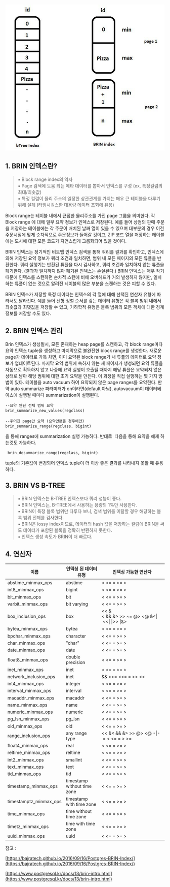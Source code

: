 <p align="center"><img src="./img/brin.jpeg"/></p>

## **1\. BRIN 인덱스란?**

> ▪ Block range index의 약자  
> ▪ Page 검색에 도움 되는 메타 데이터를 뽑아서 인덱스를 구성 (ex, 특정컬럼의 최대/최솟값)  
> ▪ 특정 컬럼이 물리 주소의 일정한 상관관계를 가지는 매우 큰 테이블을 다루기 위해 설계 (타임시쿼스한 대용량 데이터 조회에 유용)

Block range는 테이블 내에서 근접한 물리주소를 가진 page 그룹을 의미한다. 각 Block range 에 대해 일부 요약 정보가 인덱스로 저장된다. 예를 들어 상점의 판매 주문을 저장하는 테이블에는 각 주문이 배치된 날짜 열이 있을 수 있으며 대부분의 경우 이전 주문시점에 맞게 순차적으로 주문정보가 들어갈 것이고, ZIP 코드 열을 저장하는 테이블에는 도시에 대한 모든 코드가 자연스럽게 그룹화되어 있을 것이다.

BRIN 인덱스는 정기적인 비트맵 인덱스 검색을 통해 쿼리를 결과를 확인하고, 인덱스에 의해 저장된 요약 정보가 쿼리 조건과 일치하면, 범위 내 모든 페이지의 모든 튜플을 반환한다. 쿼리 실행기는 반환된 튜플을 다시 검사하고, 쿼리 조건과 일치하지 않는 튜플을 폐기한다. (결과가 일치하지 않아 폐기된 인덱스는 손실된다.) BRIN 인덱스는 매우 작기 때문에 인덱스를 스캔하면 순차적 스캔에 비해 오버헤드가 거의 발생하지 않지만, 일치하는 튜플이 없는 것으로 알려진 테이블의 많은 부분을 스캔하는 것은 피할 수 있다.

BRIN 인덱스가 저장할 특정 데이터는 인덱스의 각 열에 대해 선택된 연산자 유형에 따라서도 달라진다. 예를 들어 선형 정렬 순서를 갖는 데이터 유형은 각 블록 범위 내에서 최솟값과 최댓값을 저장할 수 있고, 기하학적 유형은 블록 범위의 모든 객체에 대한 경계 정보를 저장할 수도 있다.

## **2\. BRIN 인덱스 관리**

Brin 인덱스가 생성될시, 모든 존재하는 heap page를 스캔하고, 각 block range마다 요약 인덱스 tuple을 생성하고 마지막으로 불완전한 block range를 생성한다. 새로운 page가 데이터로 가득 차면, 이미 요약된 block range가 새 튜플의 데이터로 요약 정보가 업데이트된다. 마지막 요약 범위에 속하지 않는 새 페이지가 생성되면 요약 튜플을 자동으로 획득하지 않고 나중에 요약 실행이 호출될 때까지 해당 튜플은 요약되지 않은 상태로 남아 해당 범위에 대한 초기 요약을 만든다. 이 과정을 직접 실행하는 몇 가지 방법이 있다. 테이블을 auto vacuum 하여 요약되지 않은 page ranges를 요약한다. 만약 auto summarize 파라미터가 on이라면(default 아님), autovacuum이 데이터베이스에 실행될 때마다 summarization이 실행된다.

```
--요약 안된 전체 범위 요약
brin_summarize_new_values(regclass) 

--주어진 page만 요약 (요약안됐을 경우에만)
brin_summarize_range(regclass, bigint)
```

을 통해 ranges에 summarization 실행 가능하다. 반대로  다음을 통해 요약을 해제 하는것도 가능하다. 

```
 brin_desummarize_range(regclass, bigint)
```

tuple의 기존값이 변경되어 인덱스 tuple이 더 이상 좋은 결과를 나타내지 못할 때 유용하다.

## **3\. BRIN VS B-TREE**

> ▪ BRIN 인덱스는 B-TREE 인덱스보다 쿼리 성능이 좋다.  
> ▪ BRIN 인덱스는, B-TREE에서 사용하는 용량의 1%만 사용한다.  
> ▪ BRIN이 특정 블록 범위만 다루다 보니, 검색 범위를 이탈할 경우 해당하는 블록 범위 전체를 검사한다.  
> ▪ BRIN은 lossy index이므로, 데이터의 hash 값을 저장하는 컬럼에 BRIN을 써도 데이터가 포함된 블록을 정확히 반환하지 못한다.  
> ▪ 인덱스 생성 속도가 BRIN이 더 빠르다.  

## **4\. 연산자** 

| 이름 | 인덱싱 된 데이터 유형 | 인덱싱 가능한 연산자 |
| --- | --- | --- |
| abstime\_minmax\_ops | abstime | < <= \= \>= \> |
| int8\_minmax\_ops | bigint | < <= \= \>= \> |
| bit\_minmax\_ops | bit | < <= \= \>= \> |
| varbit\_minmax\_ops | bit varying | < <= \= \>= \> |
| box\_inclusion\_ops | box | << &< && &> \>> ~= @> <@ &<\| <<\| \|>> \|&> |
| bytea\_minmax\_ops | bytea | < <= \= \>= \> |
| bpchar\_minmax\_ops | character | < <= \= \>= \> |
| char\_minmax\_ops | "char" | < <= \= \>= \> |
| date\_minmax\_ops | date | < <= \= \>= \> |
| float8\_minmax\_ops | double precision | < <= \= \>= \> |
| inet\_minmax\_ops | inet | < <= \= \>= \> |
| network\_inclusion\_ops | inet | && \>>= <<= \= \>> << |
| int4\_minmax\_ops | integer | < <= \= \>= \> |
| interval\_minmax\_ops | interval | < <= \= \>= \> |
| macaddr\_minmax\_ops | macaddr | < <= \= \>= \> |
| name\_minmax\_ops | name | < <= \= \>= \> |
| numeric\_minmax\_ops | numeric | < <= \= \>= \> |
| pg\_lsn\_minmax\_ops | pg\_lsn | < <= \= \>= \> |
| oid\_minmax\_ops | oid | < <= \= \>= \> |
| range\_inclusion\_ops | any range type | << &< && &> \>> @> <@ \-\|- \= < <= \= \> \>= |
| float4\_minmax\_ops | real | < <= \= \>= \> |
| reltime\_minmax\_ops | reltime | < <= \= \>= \> |
| int2\_minmax\_ops | smallint | < <= \= \>= \> |
| text\_minmax\_ops | text | < <= \= \>= \> |
| tid\_minmax\_ops | tid | < <= \= \>= \> |
| timestamp\_minmax\_ops | timestamp without time zone | < <= \= \>= \> |
| timestamptz\_minmax\_ops | timestamp with time zone | < <= \= \>= \> |
| time\_minmax\_ops | time without time zone | < <= \= \>= \> |
| timetz\_minmax\_ops | time with time zone | < <= \= \>= \> |
| uuid\_minmax\_ops | uuid | < <= \= \>= \> |

참고 :

[https://bajratech.github.io/2016/09/16/Postgres-BRIN-Index/](https://bajratech.github.io/2016/09/16/Postgres-BRIN-Index/)

[https://www.postgresql.kr/docs/13/brin-intro.html](https://www.postgresql.kr/docs/13/brin-intro.html)
